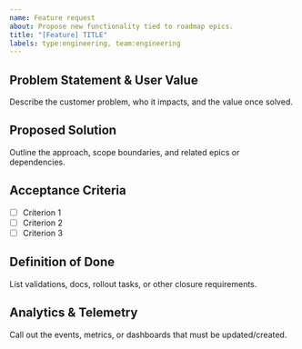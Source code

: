 ```yaml
---
name: Feature request
about: Propose new functionality tied to roadmap epics.
title: "[Feature] TITLE"
labels: type:engineering, team:engineering
---
```


## Problem Statement & User Value
Describe the customer problem, who it impacts, and the value once solved.

## Proposed Solution
Outline the approach, scope boundaries, and related epics or dependencies.

## Acceptance Criteria
- [ ] Criterion 1
- [ ] Criterion 2
- [ ] Criterion 3

## Definition of Done
List validations, docs, rollout tasks, or other closure requirements.

## Analytics & Telemetry
Call out the events, metrics, or dashboards that must be updated/created.
